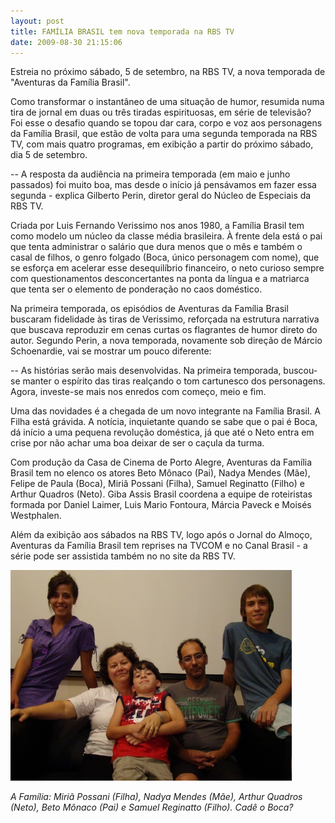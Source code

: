 ```yaml
---
layout: post
title: FAMÍLIA BRASIL tem nova temporada na RBS TV
date: 2009-08-30 21:15:06
---
```

Estreia no próximo sábado, 5 de setembro, na RBS TV, a nova temporada de "Aventuras da Família Brasil".

Como transformar o instantâneo de uma situação de humor, resumida numa tira de jornal em duas ou três tiradas espirituosas, em série de televisão? Foi esse o desafio quando se topou dar cara, corpo e voz aos personagens da Família Brasil, que estão de volta para uma segunda temporada na RBS TV, com mais quatro programas, em exibição a partir do próximo sábado, dia 5 de setembro.

\-﻿- A resposta da audiência na primeira temporada (em maio e junho passados) foi muito boa, mas desde o início já pensávamos em fazer essa segunda - explica Gilberto Perin, diretor geral do Núcleo de Especiais da RBS TV.

Criada por Luis Fernando Verissimo nos anos 1980, a Família Brasil tem como modelo um núcleo da classe média brasileira. À frente dela está o pai que tenta administrar o salário que dura menos que o mês e também o casal de filhos, o genro folgado (Boca, único personagem com nome), que se esforça em acelerar esse desequilíbrio financeiro, o neto curioso sempre com questionamentos desconcertantes na ponta da língua e a matriarca que tenta ser o elemento de ponderação no caos doméstico.

Na primeira temporada, os episódios de Aventuras da Família Brasil buscaram fidelidade às tiras de Verissimo, reforçada na estrutura narrativa que buscava reproduzir em cenas curtas os flagrantes de humor direto do autor. Segundo Perin, a nova temporada, novamente sob direção de Márcio Schoenardie, vai se mostrar um pouco diferente:

\-﻿- As histórias serão mais desenvolvidas. Na primeira temporada, buscou-se manter o espírito das tiras realçando o tom cartunesco dos personagens. Agora, investe-se mais nos enredos com começo, meio e fim.

Uma das novidades é a chegada de um novo integrante na Família Brasil. A Filha está grávida. A notícia, inquietante quando se sabe que o pai é Boca, dá início a uma pequena revolução doméstica, já que até o Neto entra em crise por não achar uma boa deixar de ser o caçula da turma.

Com produção da Casa de Cinema de Porto Alegre, Aventuras da Família Brasil tem no elenco os atores Beto Mônaco (Pai), Nadya Mendes (Mãe), Felipe de Paula (Boca), Miriã Possani (Filha), Samuel Reginatto (Filho) e Arthur Quadros (Neto). Giba Assis Brasil coordena a equipe de roteiristas formada por Daniel Laimer, Luis Mario Fontoura, Márcia Paveck e Moisés Westphalen.

Além da exibição aos sábados na RBS TV, logo após o Jornal do Almoço, Aventuras da Família Brasil tem reprises na TVCOM e no Canal Brasil - a série pode ser assistida também no no site da RBS TV.

![](/uploads/fambr02.jpg)

*A Família: Miriã Possani (Filha), Nadya Mendes (Mãe), Arthur Quadros (Neto), Beto Mônaco (Pai) e Samuel Reginatto (Filho). Cadê o Boca?*